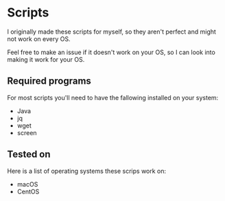 # Scripts
 
I originally made these scripts for myself, so they aren't perfect and might not work on every OS.

Feel free to make an issue if it doesn't work on your OS, so I can look into making it work for your OS.

## Required programs

For most scripts you'll need to have the fallowing installed on your system:

* Java
* jq
* wget
* screen
 
## Tested on

Here is a list of operating systems these scrips work on:

* macOS
* CentOS